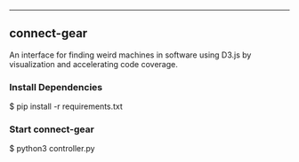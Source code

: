 
--------------------------------------------------------------------------------

## connect-gear

An interface for finding weird machines in software using D3.js by visualization and accelerating code coverage.

### Install Dependencies

$ pip install -r requirements.txt

### Start connect-gear

$ python3 controller.py
